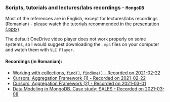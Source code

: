 ### Scripts, tutorials and lectures/labs recordings - `MongoDB`

Most of the references are in English, except for lectures/labs recordings (Romanian) - please watch the tutorials recommended in the [presentation (.pptx)](https://github.com/marinfotache/Polyglot-Persistence-and-Big-Data/blob/master/01%20Document%20Databases.%20MongoDB/01%20Document_DB__MongoDB.pptx)

The default OneDrive video player does not  work properly on some systems, so I would suggest downloading the `.mp4` files on your computer and watch them with `VLC Player`.

#### Recordings (in Romanian):

- [Working with collections, `find()`, `findOne()` - Recorded on 2021-02-22](https://1drv.ms/v/s!AgPvmBEDzTOSitxmKh6pWr0LKMzPlQ?e=o5bOe0)
- [Cursors, Aggregation Framework (1) - Recorded on 2021-02-22](https://1drv.ms/v/s!AgPvmBEDzTOSitxo4EricVm3St6B6Q?e=kUKKLu)
- [Cursors, Aggregation Framework (2) - Recorded on 2021-03-01](https://1drv.ms/v/s!AgPvmBEDzTOSit1JxW1jxDmH1R_48A?e=ty7rY0)
- [Data Modeling in MongoDB. Case study: SALES - Recorded on 2021-03-08](https://1drv.ms/u/s!AgPvmBEDzTOSit160Ar4b56XU8YEsA?e=6rwGWZ)
